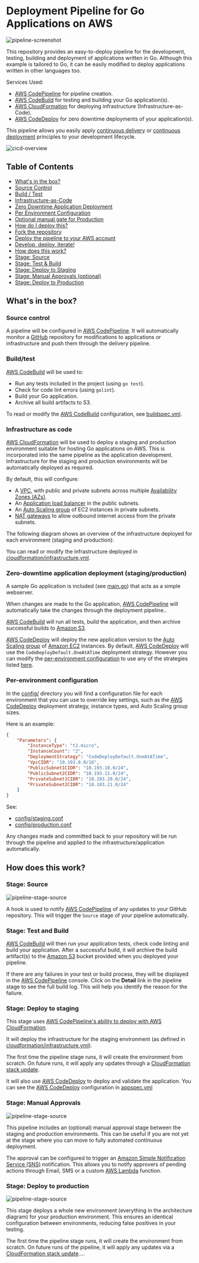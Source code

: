 # Deployment Pipeline for Go Applications on AWS

![pipeline-screenshot](images/pipeline-screenshot.png)

This repository provides an easy-to-deploy pipeline for the development, testing, building and deployment of applications written in Go. Although this example is tailored to Go, it can be easily modified to deploy applications written in other languages too.

Services Used: 
 
 * [AWS CodePipeline](https://aws.amazon.com/codepipeline/) for pipeline creation.
 * [AWS CodeBuild](https://aws.amazon.com/codebuild/) for testing and building your Go application(s).
 * [AWS CloudFormation](https://aws.amazon.com/cloudformation/) for deploying infrastructure (Infrastructure-as-Code).
 * [AWS CodeDeploy](https://aws.amazon.com/codedeploy/) for zero downtime deployments of your application(s). 

This pipeline allows you easily apply [continuous delivery](https://aws.amazon.com/devops/continuous-delivery/) or [continuous deployment](https://aws.amazon.com/devops/continuous-delivery/) principles to your development lifecycle. 

![cicd-overview](images/cicd-overview.png)

## Table of Contents

* [What's in the box?](#what's-in-the-box?)
 * [Source Control](#source-control)
 * [Build / Test](#build--test)
 * [Infrastructure-as-Code](#infrastructure-as-code)
 * [Zero Downtime Application Deployment](#zero--downtime-application-deployment-staging-production)
 * [Per Environment Configuration](#per-environment-configuration)
 * [Optional manual gate for Production](#optional-manual-gate-before-production)
* [How do I deploy this?](#how-do-i-deploy-this)
 * [Fork the repository](#1-fork-this-github-repository-to-your-github-account)
 * [Deploy the pipeline to your AWS account](#2-deploy-the-pipeline-to-your-aws-account)
 * [Develop, deploy, iterate!](#3-develop-deploy-iterate)
* [How does this work?](#how-does-this-work)
 * [Stage: Source](#stage-source)
 * [Stage: Test & Build](#stage-test--build) 
 * [Stage: Deploy to Staging](#stage-deploy-to-staging)
 * [Stage: Manual Approvals (optional)](#stage-manual-approvals)
 * [Stage: Deploy to Production](#stage-deploy-to-production)


## What's in the box?
 
### Source control

A pipeline will be configured in [AWS CodePipeline](https://aws.amazon.com/codepipeline). It will automatically monitor a [GitHub](https://github.com) repository for modifications to  applications or infrastructure and push them through the delivery pipeline. 

### Build/test
 
[AWS CodeBuild](https://aws.amazon.com/codebuild) will be used to:

 - Run any tests included in the project (using `go test`).
 - Check for code lint errors (using `golint`).
 - Build your Go application.
 - Archive all build artifacts to S3.

To read or modify the [AWS CodeBuild](https://aws.amazon.com/codebuild) configuration, see [buildspec.yml](buildspec.yml).
 
### Infrastructure as code

[AWS CloudFormation](https://aws.amazon.com/cloudformation) will be used to deploy a staging and production environment suitable for hosting Go applications on AWS. This is incorporated into the same pipeline as the application development. Infrastructure for the staging and production environments will be automatically deployed as required.

By default, this will configure:

 - A [VPC](https://aws.amazon.com/vpc), with public and private subnets across multiple [Availability Zones (AZs)](http://docs.aws.amazon.com/AWSEC2/latest/UserGuide/using-regions-availability-zones.html).
 - An [Application load balancer](https://aws.amazon.com/elasticloadbalancing/applicationloadbalancer/) in the public subnets.
 - An [Auto Scaling group](https://aws.amazon.com/autoscaling/) of EC2 instances in private subnets.
 - [NAT gateways](http://docs.aws.amazon.com/AmazonVPC/latest/UserGuide/vpc-nat-gateway.html) to allow outbound internet access from the private subnets.

The following diagram shows an overview of the infrastructure deployed for each environment (staging and production):


You can read or modify the infrastructure deployed in [cloudformation/infrastructure.yml](cloudformation/infrastructure.yml).

### Zero-downtime application deployment (staging/production)

A sample Go application is included (see [main.go](main.go)) that acts as a simple webserver. 

When changes are made to the Go application, [AWS CodePipeline](https://aws.amazon.com/codepipeline) will automatically take the changes through the deployment pipeline..

[AWS CodeBuild](https://aws.amazon.com/codebuild) will run all tests, build the application, and then archive successful builds to [Amazon S3](https://aws.amazon.com/s3).

[AWS CodeDeploy](https://aws.amazon.com/codedeploy) will deploy the new application version to the [Auto Scaling group](https://aws.amazon.com/autoscaling) of [Amazon EC2](https://aws.amazon.com/ec2/) instances. By default, [AWS CodeDeploy](https://aws.amazon.com/codedeploy) will use the `CodeDeployDefault.OneAtATime` deployment strategy. However you can modify the [per-environment configuration](#per-environment-configuration) to use any of the strategies listed [here](http://docs.aws.amazon.com/codedeploy/latest/userguide/deployment-configurations.html).
 
### Per-environment configuration

In the [config/](config/) directory you will find a configuration file for each environment that you can use to override key settings, such as the [AWS CodeDeploy](https://aws.amazon.com/codedeploy) deployment strategy, instance types, and Auto Scaling group sizes.

Here is an example:

```json
{
    "Parameters": {
        "InstanceType": "t2.micro",
        "InstanceCount": "2",
        "DeploymentStrategy": "CodeDeployDefault.OneAtATime",
        "VpcCIDR": "10.193.0.0/16",
        "PublicSubnet1CIDR": "10.193.10.0/24",
        "PublicSubnet2CIDR": "10.193.11.0/24",
        "PrivateSubnet1CIDR": "10.193.20.0/24",
        "PrivateSubnet2CIDR": "10.193.21.0/24"
    }
}
```

See:

 * [config/staging.conf](config/staging.conf) 
 * [config/production.conf](config/production.conf)

Any changes made and committed back to your repository will be run through the pipeline and applied to the infrastructure/application automatically.

 

## How does this work?

### Stage: Source

![pipeline-stage-source](images/pipeline-stage-source.png)

A hook is used to notify [AWS CodePipeline](https://aws.amazon.com/codepipeline) of any updates to your GitHub repository. This will trigger the `Source` stage of your pipeline automatically.

### Stage: Test and Build


[AWS CodeBuild](https://aws.amazon.com/codebuild) will then run your application tests, check code linting and build your application. After a successful build, it will archive the build artifact(s) to the [Amazon S3](https://aws.amazon.com/s3) bucket provided when you deployed your pipeline.

If there are any failures in your test or build process, they will be displayed in the [AWS CodePipeline](https://aws.amazon.com/codepipeline) console. Click on the **Detail** link in the pipeline stage to see the full build log. This will help you identify the reason for the failure.


### Stage: Deploy to staging 


This stage uses [AWS CodePipeline's ability to deploy with AWS CloudFormation](https://aws.amazon.com/blogs/aws/codepipeline-update-build-continuous-delivery-workflows-for-cloudformation-stacks/).

It will deploy the infrastructure for the staging environment (as defined in [cloudformation/infrastructure.yml](cloudformation/infrastructure.yml)). 

The first time the pipeline stage runs, it will create the environment from scratch. On future runs, it will apply any updates through a [CloudFormation stack update](http://docs.aws.amazon.com/AWSCloudFormation/latest/UserGuide/using-cfn-updating-stacks.html). 

It will also use [AWS CodeDeploy](https://aws.amazon.com/codedeploy) to deploy and validate the application. You can see the [AWS CodeDeploy](https://aws.amazon.com/codedeploy) configuration in [appspec.yml](appspec.yml)

### Stage: Manual Approvals 

![pipeline-stage-source](images/pipeline-stage-approvals.png)

This pipeline includes an (optional) manual approval stage between the staging and production environments. This can be useful if you are not yet at the stage where you can move to fully automated continuous deployment.

The approval can be configured to trigger an [Amazon Simple Notification Service (SNS)](https://aws.amazon.com/sns) notification. This allows you to notify approvers of pending actions through Email, SMS or a custom [AWS Lambda](https://aws.amazon.com/lambda) function.

### Stage: Deploy to production 

![pipeline-stage-source](images/pipeline-stage-production.png)

This stage deploys a whole new environment (everything in the architecture diagram) for your production environment. This ensures an identical configuration between environments, reducing false positives in your testing. 

The first time the pipeline stage runs, it will create the environment from scratch. On future runs of the pipeline, it will apply any updates via a [CloudFormation stack update](http://docs.aws.amazon.com/AWSCloudFormation/latest/UserGuide/using-cfn-updating-stacks.html)....
